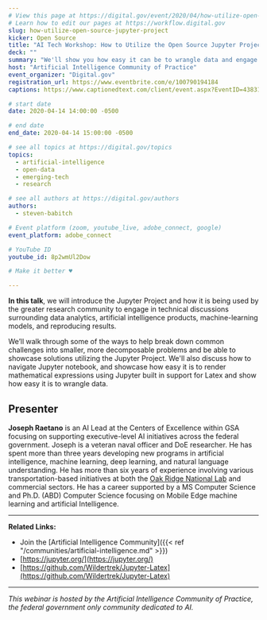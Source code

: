```yaml
---
# View this page at https://digital.gov/event/2020/04/how-utilize-open-source-jupyter-project
# Learn how to edit our pages at https://workflow.digital.gov
slug: how-utilize-open-source-jupyter-project
kicker: Open Source
title: "AI Tech Workshop: How to Utilize the Open Source Jupyter Project for your Research"
deck: ""
summary: "We'll show you how easy it can be to wrangle data and engage in technical discussions surrounding data, artificial intelligence, machine-learning models."
host: "Artificial Intelligence Community of Practice"
event_organizer: "Digital.gov"
registration_url: https://www.eventbrite.com/e/100790194184
captions: https://www.captionedtext.com/client/event.aspx?EventID=4383101&CustomerID=321

# start date
date: 2020-04-14 14:00:00 -0500

# end date
end_date: 2020-04-14 15:00:00 -0500

# see all topics at https://digital.gov/topics
topics:
  - artificial-intelligence
  - open-data
  - emerging-tech
  - research

# see all authors at https://digital.gov/authors
authors:
  - steven-babitch

# Event platform (zoom, youtube_live, adobe_connect, google)
event_platform: adobe_connect

# YouTube ID
youtube_id: 8p2wmUl2Dow

# Make it better ♥

---
```



**In this talk**, we will introduce the Jupyter Project and how it is being used by the greater research community to engage in technical discussions surrounding data analytics, artificial intelligence products, machine-learning models, and reproducing results.

We’ll walk through some of the ways to help break down common challenges into smaller, more decomposable problems and be able to showcase solutions utilizing the Jupyter Project. We'll also discuss how to navigate Jupyter notebook, and showcase how easy it is to render mathematical expressions using Jupyter built in support for Latex and show how easy it is to wrangle data.


## Presenter

**Joseph Raetano** is an AI Lead at the Centers of Excellence within GSA focusing on supporting executive-level AI initiatives across the federal government. Joseph is a veteran naval officer and DoE researcher. He has spent more than three years developing new programs in artificial intelligence, machine learning, deep learning, and natural language understanding. He has more than six years of experience involving various transportation-based initiatives at both the [Oak Ridge National Lab](https://www.ornl.gov/) and commercial sectors. He has a career supported by a MS Computer Science and Ph.D. (ABD) Computer Science focusing on Mobile Edge machine learning and artificial Intelligence.

---

**Related Links:**

 - Join the [Artificial Intelligence Community]({{< ref "/communities/artificial-intelligence.md" >}})
 - [https://jupyter.org/](https://jupyter.org/)
 - [https://github.com/Wildertrek/Jupyter-Latex](https://github.com/Wildertrek/Jupyter-Latex)

---

*This webinar is hosted by the Artificial Intelligence Community of Practice, the federal government only community dedicated to AI.*
